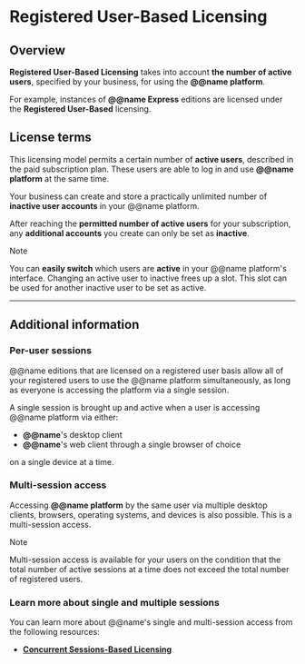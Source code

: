 # Registered User-Based Licensing

## Overview

**Registered User-Based Licensing** takes into account **the number of active users**, specified by your business, for using the **@@name platform**.  

For example, instances of **@@name Express** editions are licensed under the **Registered User-Based** licensing.  

## License terms

This licensing model permits a certain number of **active users**, described in the paid subscription plan. 
These users are able to log in and use **@@name platform** at the same time.  

Your business can create and store a practically unlimited number of **inactive user accounts** in your @@name platform.  

After reaching the **permitted number of active users** for your subscription, any **additional accounts** you create can only be set as **inactive**.  

> [!Note]  
> You can **easily switch** which users are **active** in your @@name platform's interface. 
> Changing an active user to inactive frees up a slot. 
> This slot can be used for another inactive user to be set as active.  

---

## Additional information

### Per-user sessions

@@name editions that are licensed on a registered user basis allow all of your registered users to use the @@name platform simultaneously, as long as everyone is accessing the platform via a single session.  

A single session is brought up and active when a user is accessing @@name platform via either:  

* **@@name**'s desktop client 
* **@@name**'s web client through a single browser of choice

on a single device at a time.  

### Multi-session access

Accessing **@@name platform** by the same user via multiple desktop clients, browsers, operating systems, and devices is also possible. 
This is a multi-session access.  

> [!NOTE]  
> Multi-session access is available for your users on the condition that the total number of active sessions at a time does not exceed the total number of registered users.

### Learn more about single and multiple sessions

You can learn more about @@name's single and multi-session access from the following resources:  

* **[Concurrent Sessions-Based Licensing](concurrent-sessions-based-licensing.md)**  
